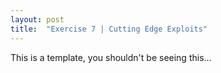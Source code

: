 ```yaml
---
layout: post
title:  "Exercise 7 | Cutting Edge Exploits"
---
```


This is a template, you shouldn't be seeing this...

